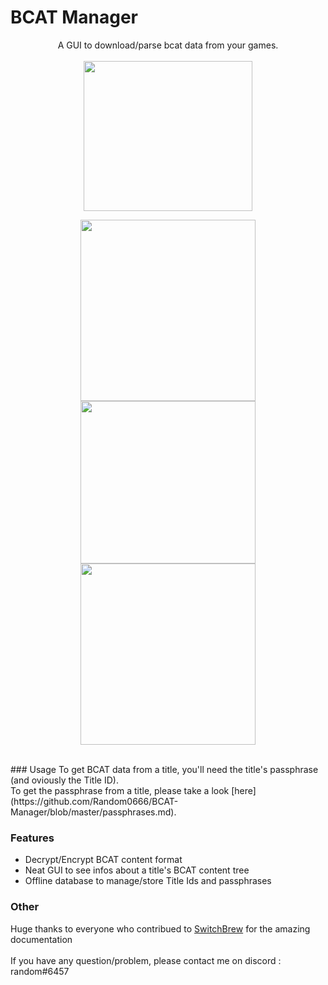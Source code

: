 # BCAT Manager
<p align="center">
A GUI to download/parse bcat data from your games.<br><br>
<img src="https://raw.githubusercontent.com/Random0666/Useless-stuff/master/BCAT-Manager/images/bcat.png" width="270" height="240" />
</p>
<p align="center">  
<img src="https://raw.githubusercontent.com/Random0666/Useless-stuff/master/BCAT-Manager/images/app.png"  width="280" height="290"/>
<img src="https://raw.githubusercontent.com/Random0666/Useless-stuff/master/BCAT-Manager/images/news.png"  width="280" height="260"/>
<img src="https://raw.githubusercontent.com/Random0666/Useless-stuff/master/BCAT-Manager/images/encrypt.png"  width="280" height="290"/>
</p><br>
### Usage
To get BCAT data from a title, you'll need the title's passphrase (and oviously the Title ID).<br>
To get the passphrase from a title, please take a look [here](https://github.com/Random0666/BCAT-Manager/blob/master/passphrases.md).

### Features
- Decrypt/Encrypt BCAT content format
- Neat GUI to see infos about a title's BCAT content tree
- Offline database to manage/store Title Ids and passphrases

### Other
Huge thanks to everyone who contribued to [SwitchBrew](http://switchbrew.org/index.php?title=Main_Page) for the amazing documentation<br><br>
If you have any question/problem, please contact me on discord : random#6457
